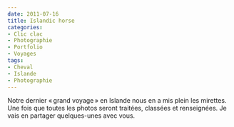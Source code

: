 ```yaml
---
date: 2011-07-16
title: Islandic horse
categories:
- Clic clac
- Photographie
- Portfolio
- Voyages
tags:
- Cheval
- Islande
- Photographie
---
```

Notre dernier « grand voyage » en Islande nous en a mis plein les mirettes. Une fois que toutes les photos seront traitées, classées et renseignées. Je vais en partager quelques-unes avec vous.
